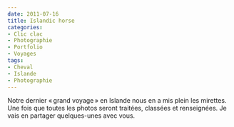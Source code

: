 ```yaml
---
date: 2011-07-16
title: Islandic horse
categories:
- Clic clac
- Photographie
- Portfolio
- Voyages
tags:
- Cheval
- Islande
- Photographie
---
```

Notre dernier « grand voyage » en Islande nous en a mis plein les mirettes. Une fois que toutes les photos seront traitées, classées et renseignées. Je vais en partager quelques-unes avec vous.
